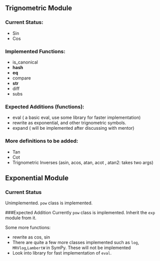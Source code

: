 ## Trignometric Module

### Current Status:

* Sin
* Cos

### Implemented Functions:

* is_canonical
* __hash__
* __eq__
* compare
* __str__
* diff
* subs

### Expected Additions (functions):

* eval ( a basic eval, use some library for faster implementation)
* rewrite as exponential, and other trignometric symbols.
* expand ( will be implemented after discussing with mentor)

### More definitions to be added:

* Tan
* Cot
* Trignometric Inverses (asin, acos, atan, acot , atan2: takes two args)


## Exponential Module

### Current Status
Unimplemented. `pow` class is implemented. 

###Expected Addition
Currently `pow` class is implemented. Inherit the `exp` module from it.

Some more functions:
* rewrite as cos, sin
* There are quite a few more classes implemented such as `log`, `MRVlog`,`LambertW` in SymPy. These will not be implemented
* Look into library for fast implementation of `eval`. 


